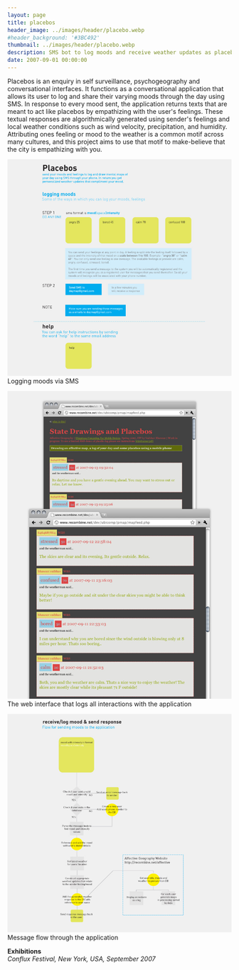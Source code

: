 ```yaml
---
layout: page
title: placebos
header_image: ../images/header/placebo.webp
#header_background: '#3BC492'
thumbnail: ../images/header/placebo.webp
description: SMS bot to log moods and receive weather updates as placebos
date: 2007-09-01 00:00:00
---
```


Placebos is an enquiry in self surveillance, psychogeography and conversational interfaces. It functions as a conversational application that allows its user to log and share their varying moods through the day using SMS. In response to every mood sent, the application returns texts that are meant to act like placebos by empathizing with the user's feelings. These textual responses are algorithmically generated using sender's feelings and local weather conditions such as wind velocity, precipitation, and humidity. Attributing ones feeling or mood to the weather is a common motif across many cultures, and this project aims to use that motif to make-believe that the city is empathizing with you.

![alt text][1]  
Logging moods via SMS

![alt text][2]  
The web interface that logs all interactions with the application

![alt text][3]  
Message flow through the application

**Exhibitions**  
*Conflux Festival, New York, USA, September 2007*

[1]: /images/placebo/01.jpg "Logging moods"
[2]: /images/placebo/02.jpg "The web interface that logs all interactions with the application"
[3]: /images/placebo/03.jpg "Message flow through the application"